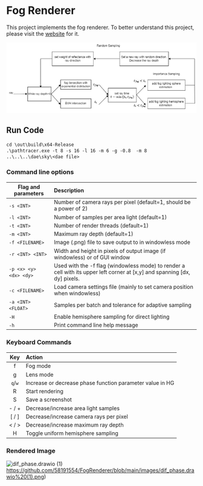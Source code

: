 # Fog Renderer

This project implements the fog renderer. To better understand this project, please visit the [website](https://58191554.github.io/fog_renderer.html) for it.

![pipelin1.png](https://github.com/58191554/FogRenderer/blob/main/images/pipeline1.png)

## Run Code

```
cd \out\build\x64-Release
.\pathtracer.exe -t 8 -s 16 -l 16 -m 6 -g -0.8  -m 8  ..\..\..\dae\sky\<dae file>
```

### Command line options

| Flag and parameters    | Description                                                  |
| ---------------------- | :----------------------------------------------------------- |
| `-s <INT>`             | Number of camera rays per pixel (default=1, should be a power of 2) |
| `-l <INT>`             | Number of samples per area light (default=1)                 |
| `-t <INT>`             | Number of render threads (default=1)                         |
| `-m <INT>`             | Maximum ray depth (default=1)                                |
| `-f <FILENAME>`        | Image (.png) file to save output to in windowless mode       |
| `-r <INT> <INT>`       | Width and height in pixels of output image (if windowless) or of GUI window |
| `-p <x> <y> <dx> <dy>` | Used with the -f flag (windowless mode) to render a cell with its upper left corner at [x,y] and spanning [dx, dy] pixels. |
| `-c <FILENAME>`        | Load camera settings file (mainly to set camera position when windowless) |
| `-a <INT> <FLOAT>`     | Samples per batch and tolerance for adaptive sampling        |
| `-H`                   | Enable hemisphere sampling for direct lighting               |
| `-h`                   | Print command line help message                              |

### Keyboard Commands

|   Key   | Action                                                    |
| :-----: | :-------------------------------------------------------- |
|    f    | Fog mode                                                  |
|    g    | Lens mode                                                 |
| `q`/`w` | Increase or decrease phase function parameter value in HG |
|    R    | Start rendering                                           |
|    S    | Save a screenshot                                         |
|  - / +  | Decrease/increase area light samples                      |
|  [ / ]  | Decrease/increase camera rays per pixel                   |
|  < / >  | Decrease/increase maximum ray depth                       |
|    H    | Toggle uniform hemisphere sampling                        |

### Rendered Image

![dif_phase.drawio (1)](https://github.com/58191554/FogRenderer/blob/main/images/dif_phase.drawio%20(1).png)https://github.com/58191554/FogRenderer/blob/main/images/dif_phase.drawio%20(1).png)
